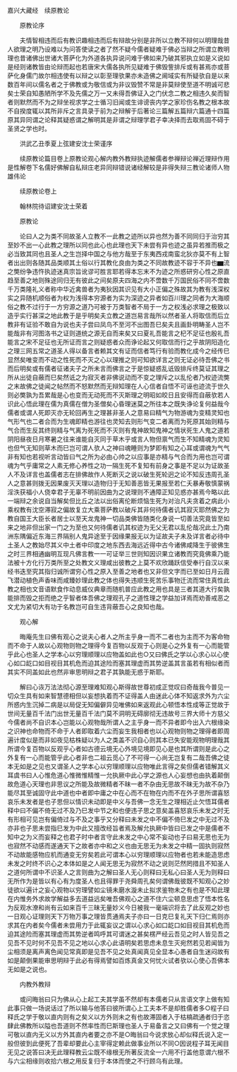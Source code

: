 <!-- { "loadSidebar": true } -->
嘉兴大藏经　续原教论


　　原教论序

　　夫情智相违而后有教识趣相违而后有辩故分别是非所以立教不辩何以明理哉昔人欲理之明乃设难以为问答使读之者了然不疑今儒者疑难于佛必当辩之所谓立教明理也昔诸佛出世诸大菩萨化为外道各执异说问难于佛如来乃破其邪执立如是义说如是经则诸教皆由论辩而起也若唐宋大儒各执所见疑难于佛毁訾排斥或有甚焉亦或菩萨化身儒门故尔相违使有以辩之以彰至理欤果亦未造佛之阃域实有所疑欤自是以来数百年间以儒名者之于佛教或为敬信或为非议毁赞不常是非莫辩使至道不明诚可悲矣士荣自知愚陋所学不及先儒之万一又未得吾佛证入之门伏念二教之相违久矣而智者则默然而不为之辩坐视求学之士循习旧闻或生诽谤丧内学之家珍伤名教之根本故不自揆度辄以其所非斥之言具录于前为之辩解于后著论三篇解五篇辩六篇通十四篇原其异同谓之论释其疑惑谓之解明其是非谓之辩理学君子幸决择而去取焉固不碍于圣贤之学也时。

　　洪武乙丑季夏上弦建安沈士荣谨序

　　续原教论篇目卷上原教论观心解内教外教辩执迹解儒者参禅辩论禅近理辩作用是性解卷下名儒好佛解自私辩庄老异同辩错说诸经解较是非得失辩三教论诸师人物雄伟论

　　续原教论卷上

　　翰林院待诏建安沈士荣着

　　原教论

　　论曰人之为类不同故圣人立教不一此教之迹所以异也然为善不同同归于治穷其至妙不出一心此教之理所以同也此心也此理也天下未尝有异也迹之虽异若推而极之必当致其同也且圣人之生岂择中国之与他方哉至于东夷西戎南蛮北狄亦莫不有上智者出出则各随其品类顺其土俗以行其教化良由为类之不同故教迹不容于不异也▆流之獘纷争违忤执迹迷真宗旨讹谬可胜言耶若得本忘末不为迹之所惑研穷心性之原直趋至善之地则殊途同归无有彼此之间矣原夫四海之内不啻数千万国民俗不同不啻数千万类隆礼义者称中华近禽兽者为夷狄因其识见有大小正偏之殊故其为教有浅深权实之异随机顺俗者为权为浅得本穷源者为实为深迹之异者如百川理之同者为大海顺俗之教不过行于一方穷源之道乃可被于万类智者不局于一方之权浅必求理之极致以造乎实行甚深之地此教于是乎明矣夫立教之道岂易言哉所以然者圣人将取信而后立教非有证验不敢自为说也夫子尝曰凤鸟不至河不出图吾巳矣夫且画卦明畴圣人岂不能哉非有河图洛书之证则道统之源无自而来矣又曰夏礼吾能言之杞不足征也殷礼吾能言之宋不足征也无所证而言之则疑惑者众而诤论起又何取信而行之乎故阴阳造化之理三网五常之道圣人得以备言者赖其文有证而信者笃行有验而教化成今之经传巳显然矣唯变而不动之性死而不灭之心以理推之则可知欲详言之则无证必待吾佛之书而后明矣或有儒者征诸夫子之所未言而佛言之于是惊疑惑乱诋毁排斥终莫证其理之所从出徒自蔽而巳矣然诋之为寂灭者非佛说动而不变之理斥之以乱伦者乃权迹流獘之末故佛之徒闻之帖然而不怒默然而无辩知理在人心信者自悟不可诬也迹流于世久则必獘孰为吾累哉是心也变而无动死而不灭斯理之明昭如皎日且安得而自蔽欤若人识此心悟此理在儒为真儒在僧为圣僧矣心昏理迷莫之所往本之既失诤论复何益哉今儒者或谓人死即灭亦无轮回再生之理甚非圣人之意易曰精气为物游魂为变精灵知也气形气也二者合而为生魂即精也游往也灵知去则形气变二者离而为死原其始则精与气合而生反其终则精与气离为死死而不灭则有鬼神故知鬼神之情状死生人鬼之道若阴阳昼夜日月寒暑之往来谁能自灭同于草木乎或言人物但禀气而生不知精魂为灵知也但气无知则草木而巳岂可谓人欤人之神曰魂睡则为梦即有知之心耳或谓魂为气气非有知也若视听言动皆曰气之所为必由心帅之以应事是亦精与气合而为用也岂可谓魂为气乎庸常之人素无修心养性之功一隔生死不复知有前身之事是不足以为证故圣人不及详言也盖儒者志在排佛故作人死断灭之说以破生死轮迥之论不知反违周孔圣人之意甚则拨无因果废灭天理以造物归于无知善恶皆无果报至若仁夭暴寿敬慎蒙祸淫泆获福小人侥幸君子无辜不明前因曲为之说理则不通障正知见惑亦甚焉今略以此一端辩之余说自当解矣但比丘之法以出俗离伦断烦恼生死为对治凡夫贪着之病此小乘权教有沈空滞寂之偏故复立大乘菩萨教以破斥其非何待儒者讥其寂灭耶然佛之为教自国王大臣长者居士以至天龙鬼神一切品类佛皆随类化身说一切善法究竟皆至如来之地非但出家一门之为至也又何待儒者讥其权迹为无父无君以乱伦哉况此土乃南洲东隅偏近东海三界隔别人鬼异途至于因缘果报无以为证故夫子未及详言者必待中土圣人之教始尽其义中土者中印度之地东西去海远近得中古今诸佛咸降生于彼佛生之时三界相通幽明互现凡佛言教一一可证举三世则知因识果立诸教而究竟佛乘乃能法被十方化行万类所至之处教文义理咸出彼教之上莫不欢欣踊跃信受奉行自汉以来经书迭至究其指归诚所谓穷心性之原入至善之地者也又非但文字而已至如日月云霞飞潜动植色声香味而咸臻妙理此教之体也得失违顺生死苦乐事物迁流而常住真性此教之相也文音语默食作动息威仪典章而随机普应此教之用也具是三者其道大行矣孰能排而毁之拒而绝之乎智者体吾佛之理观孔子之道性理之学益加详焉而劝善戒恶之文尤为紧切大有功于名教岂可自生违背蔽吾心之良知也哉。

　　观心解

　　晦庵先生曰佛有观心之说夫心者人之所主乎身一而不二者也为主而不为客命物而不命于人故以心观物则物之理得今复百物以反观于心则是心之外复有一心而能管乎此心也圣人之学本心以穷理顺理以应物盖如此也○又曰佛氏之学以心求心以心使心如口龁口如目视目其机危而迫其途险而塞其理虚而其势逆盖其言虽若有相似者而其实不同盖如此也然非审思明辩之君子其孰能无惑于斯耶。

　　解曰心诙万法法彻心源至理难知观心斯得故世尊初成正觉叹曰奇哉我今普见一切众生具有如来智慧德相但以妄想执着而不证得盖人由迷此心体不知返求外为六尘所惑内生沉掉二病是以局促无知偏僻异见唯佛如来返观此心顿悟本性成等正觉故于世间无量百千法门出世无量百千法门莫不洞明无碍廓彻无违故号三界大师十方慈父今儒者尚不自识本心岂能以心观物哉所谓人之主乎身一而不异者即今出入六根缘染之识神也命物而不命于人者即取着六尘而妄生我相者也以心观物则物之理得者即周遍计度似是而非如夜见枯株疑以为人之类盖不识自心则其本已失安能观物明理哉其所谓今复百物以反观乎心者如古德云境无心外境见境即见心是也其所谓则是此心之外复有一心而能管乎此心者非也二祖云觅心了不可得一心尚无岂复有二哉吾佛之徒本无如是之见也又谓圣人之学本心以穷理顺理以应物唯此言得之矣但儒者错解其义耳虞书曰人心惟危道心惟微惟精惟一允执厥中此心学之源也人心妄想也由执着颠倒故危道心天理也非思议之所能及故微精者不昧一者不杂由无思故不昧无为故不杂乃能尽其至诚固守此中道也中者即中庸之中在心而不在物在内而不在外子思所谓喜怒哀乐未发者是也子思但以情识未动即是中义与吾佛一念无生之理相近止欠悟耳儒者释中曰不偏不倚无过不及乃巳发中节之和也便违子思之意矣盖喜怒哀乐未发之时无有形相可见岂有偏倚过与不及之事乎又分释曰未发之中不偏不倚巳发之中无过不及亦非也子思未尝指巳发为中此又擅改经旨者焉及解允执厥中皆曰已发之中是儒者不知中之为义而妄释之也君子时中者言守此未发之中心常不妄动也子曰易无思也无为也寂然不动感而遂通天下之故者亦中和之义也由无思无为未发之中精一固执则寂然不动故能感物应机而通变无穷矣若此可谓本心以穷理顺理以应物者也若未能造思虑未发之时终不识心之本体如是之人闻无思无为寂然不动之说则茫然罔措且不知圣人之道何所谓中不识圣人之言则曲为之解曰圣人无心则释曰无私心曰圣人无为则释曰无所作为是皆以有心有为度圣人也且得罪于尧舜周孔矣何谓佛哉彼既不知观心之妙徒欲以遍计之妄心观物以穷理譬如尘镜未磨水漩未止拟求鉴物未之有也是不知此理在内惟务外求故学解益多去道益远矣唯吾佛观心之道不住六尘顿息思虑了悟本性名为反观水潦和尚有云如来百千三昧无量妙义今日被我一毫端识将去了此反观之妙也一日观心证理则天下万物万事之理皆贯通焉夫子亦曰一日克巳复礼天下归仁焉则亦求其在内者矣今儒者未尝用力于此辄妄议之谓以心求心如口龁口如目视目其机危而迫其途险而塞其理虚而其势逆者鸣呼其可谓迷之甚矣楞严经云吾见之时人皆见吾之见吾不见时何不见吾不见之地以心求心此语明矣若思虑未息生灭宛然若见若闻皆为尘相须是离声离色闻见常真即是见吾不见之处真闻真见全显本心愚者自生迷闷故有如是颠倒果能审思明辩于此必有得焉譬如百炼真金又何忧火试者欤以心使心吾佛本无如是之说也。

　　内教外教辩

　　或问晦翁曰只为佛从心上起工夫其学虽不然却有本儒者只从言语文字上做有知此事只做一场说话过了所以输与他答曰彼所谓心上工夫本不是却胜儒者多○程子曰释氏之学于敬以直内则有之矣义以方外则未之有也故滞固者入于枯槁疏通者归于恣肆此佛教所以隘也吾道则不然率性而巳斯理也圣人于易备言之又曰佛有一个觉之理可敬以直内无义以方外其直内者要之亦不是○晦翁曰今说求放心却似释氏说入定一般但彼到此便死了吾辈却要此心主宰得定赖此做事业所以不同○因说程子耳无闻目无见之说答曰决无此理释教云尘既不缘根无所著反流全一六用不行盖他意谓六根不与六尘相缘则收拾六根之用反复归于本体而使之不行顾乌有此理。

